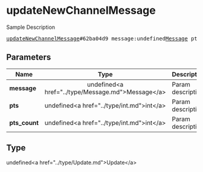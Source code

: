 # updateNewChannelMessage

Sample Description

<pre>
<a href="../constructor/updateNewChannelMessage.md">updateNewChannelMessage</a>#62ba04d9 message:undefined<a href="../type/Message.md">Message</a> pts:undefined<a href="../type/int.md">int</a> pts_count:undefined<a href="../type/int.md">int</a> = undefined<a href="../type/Update.md">Update</a>;
</pre>

## Parameters

| Name | Type | Description |
|------|:----:|-------------|
| **message** | undefined&lt;a href=&#34;../type/Message.md&#34;&gt;Message&lt;/a&gt; | Param description |
| **pts** | undefined&lt;a href=&#34;../type/int.md&#34;&gt;int&lt;/a&gt; | Param description |
| **pts_count** | undefined&lt;a href=&#34;../type/int.md&#34;&gt;int&lt;/a&gt; | Param description |

## Type

undefined&lt;a href=&#34;../type/Update.md&#34;&gt;Update&lt;/a&gt;
